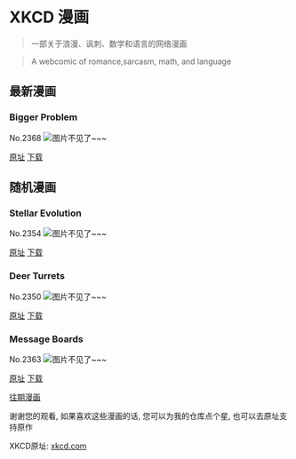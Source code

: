 # XKCD 漫画


> 一部关于浪漫、讽刺、数学和语言的网络漫画

> A webcomic of romance,sarcasm, math, and language


## 最新漫画
### Bigger Problem
No.2368
![图片不见了~~~](https://imgs.xkcd.com/comics/bigger_problem.png)

[原址](https://xkcd.com//2368) [下载](https://imgs.xkcd.com/comics/bigger_problem.png)



## 随机漫画
### Stellar Evolution
No.2354
![图片不见了~~~](https://imgs.xkcd.com/comics/stellar_evolution.png)

[原址](https://xkcd.com//2354) [下载](https://imgs.xkcd.com/comics/stellar_evolution.png)



### Deer Turrets
No.2350
![图片不见了~~~](https://imgs.xkcd.com/comics/deer_turrets.png)

[原址](https://xkcd.com//2350) [下载](https://imgs.xkcd.com/comics/deer_turrets.png)



### Message Boards
No.2363
![图片不见了~~~](https://imgs.xkcd.com/comics/message_boards.png)

[原址](https://xkcd.com//2363) [下载](https://imgs.xkcd.com/comics/message_boards.png)



[往期漫画](image/)

谢谢您的观看, 如果喜欢这些漫画的话, 
您可以为我的仓库点个星, 也可以去原址支持原作

XKCD原址: [xkcd.com](https://xkcd.com)

